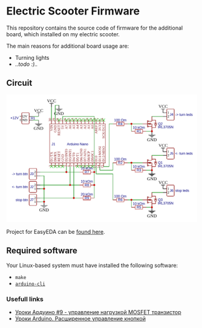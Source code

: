 # Electric Scooter Firmware

This repository contains the source code of firmware for the additional board, which installed on my electric scooter.

The main reasons for additional board usage are:

- Turning lights
- _..todo :).._

## Circuit

![circuit](./art/circuit.png)

Project for EasyEDA can be [found here](https://oshwlab.com/tarampampam/arduino-elscooter-firmware).

## Required software

Your Linux-based system must have installed the following software:

- `make`
- [`arduino-cli`](https://arduino.github.io/arduino-cli/latest/)

### Usefull links

- [Уроки Ардуино #9 - управление нагрузкой MOSFET транзистор](https://www.youtube.com/watch?v=hoprWM_b6V0)
- [Уроки Arduino. Расширенное управление кнопкой](https://youtu.be/BhxEpr-LMQI?t=109)

[arduino]:https://www.arduino.cc/
